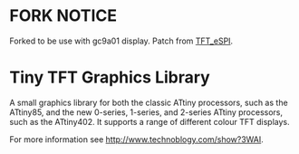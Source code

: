 # FORK NOTICE
Forked to be use with gc9a01 display.
Patch from [TFT_eSPI](https://github.com/Bodmer/TFT_eSPI/blob/master/TFT_Drivers/GC9A01_Init.h).

# Tiny TFT Graphics Library
A small graphics library for both the classic ATtiny processors, such as the ATtiny85, and the new 0-series, 1-series, and 2-series ATtiny processors, such as the ATtiny402. It supports a range of different colour TFT displays.

For more information see http://www.technoblogy.com/show?3WAI.
